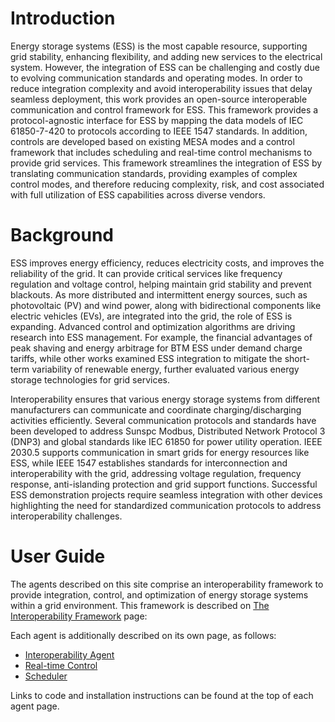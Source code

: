 # Introduction

Energy storage systems (ESS) is the most capable resource, supporting grid stability, enhancing flexibility, and adding
new services to the electrical system. However, the integration of ESS can be challenging and costly due to evolving communication standards
and operating modes. In order to reduce integration complexity and avoid interoperability issues that delay seamless deployment,
this work provides an open-source interoperable communication and control framework for ESS. 
This framework provides a protocol-agnostic interface for ESS by mapping the data models
of IEC 61850-7-420 to protocols according to IEEE 1547 standards. In addition, controls are developed based on
existing MESA modes and a control framework that includes scheduling and real-time control mechanisms
to provide grid services. This framework streamlines the integration of ESS by translating communication standards, 
providing examples of complex control modes, and therefore reducing complexity, risk, and cost associated with full utilization of ESS capabilities across diverse vendors. 

# Background

ESS improves energy efficiency, reduces electricity costs,
and improves the reliability of the grid. It can provide critical services like frequency regulation
and voltage control, helping maintain grid stability and prevent blackouts. As more distributed and intermittent
energy sources, such as photovoltaic (PV) and wind power, along with bidirectional components like electric
vehicles (EVs), are integrated into the grid, the role of ESS is expanding. Advanced control and optimization
algorithms are driving research into ESS management. For example, the financial advantages of peak shaving
and energy arbitrage for BTM ESS under demand charge tariffs, while other works examined ESS integration to
mitigate the short-term variability of renewable energy, further evaluated various energy storage technologies
for grid services. 

Interoperability ensures that various energy storage systems from different manufacturers can communicate
and coordinate charging/discharging activities efficiently. Several communication protocols and standards
have been developed to address Sunspc Modbus, Distributed Network Protocol 3 (DNP3) and global standards like
IEC 61850 for power utility operation. IEEE 2030.5 supports communication in smart grids for energy resources
like ESS, while IEEE 1547 establishes standards for interconnection and interoperability with the grid,
addressing voltage regulation, frequency response, anti-islanding protection and grid support functions.
Successful ESS demonstration projects require seamless integration with other devices highlighting the need
for standardized communication protocols to address interoperability challenges. 

# User Guide

The agents described on this site comprise an interoperability framework to provide integration, control,
and optimization of energy storage systems within a grid environment. This framework is described on
[The Interoperability Framework](/interoperability-framework) page:

Each agent is additionally described on its own page, as follows:

* [Interoperability Agent](/interoperability)
* [Real-time Control](/rt-control)
* [Scheduler](/scheduler)

Links to code and installation instructions can be found at the top of each agent page.
